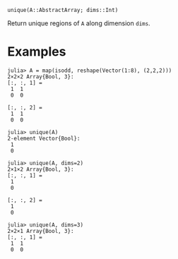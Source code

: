 ```
unique(A::AbstractArray; dims::Int)
```

Return unique regions of `A` along dimension `dims`.

# Examples

```jldoctest
julia> A = map(isodd, reshape(Vector(1:8), (2,2,2)))
2×2×2 Array{Bool, 3}:
[:, :, 1] =
 1  1
 0  0

[:, :, 2] =
 1  1
 0  0

julia> unique(A)
2-element Vector{Bool}:
 1
 0

julia> unique(A, dims=2)
2×1×2 Array{Bool, 3}:
[:, :, 1] =
 1
 0

[:, :, 2] =
 1
 0

julia> unique(A, dims=3)
2×2×1 Array{Bool, 3}:
[:, :, 1] =
 1  1
 0  0
```
